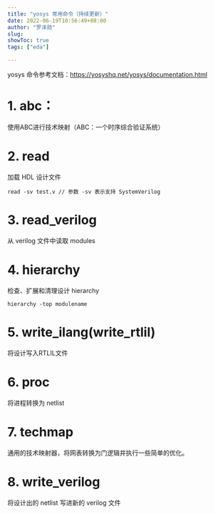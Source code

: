 ```yaml
---
title: "yosys 常用命令（持续更新）"
date: 2022-06-19T10:56:49+08:00
author: "罗泽勋"
slug: 
showToc: true
tags: ["eda"]

---
```


yosys 命令参考文档：<https://yosyshq.net/yosys/documentation.html>

# 1. abc：
 使用ABC进行技术映射（ABC：一个时序综合验证系统）

# 2. read
加载 HDL 设计文件
```
read -sv test.v // 参数 -sv 表示支持 SystemVerilog
```
# 3. read_verilog

从 verilog 文件中读取 modules

# 4. hierarchy

检查、扩展和清理设计 hierarchy
```
hierarchy -top modulename
```

# 5. write_ilang(write_rtlil)

将设计写入RTLIL文件

# 6. proc

将进程转换为 netlist

# 7. techmap

通用的技术映射器，将网表转换为门逻辑并执行一些简单的优化。

# 8. write_verilog

将设计出的 netlist 写进新的 verilog 文件